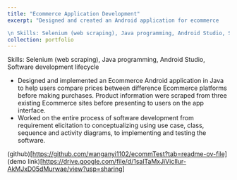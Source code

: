 ```yaml
---
title: "Ecommerce Application Development"
excerpt: "Designed and created an Android application for ecommerce

\n Skills: Selenium (web scraping), Java programming, Android Studio, Software development lifecycle <br/><img src='/images/portfolio/softwareeng.png'>"
collection: portfolio
---
```


Skills: Selenium (web scraping), Java programming, Android Studio, Software development lifecycle

- Designed and implemented an Ecommerce Android application in Java to help users compare prices between
  difference Ecommerce platforms before making purchases. Product information were scraped from three existing
  Ecommerce sites before presenting to users on the app interface.
- Worked on the entire process of software development from requirement elicitation to conceptualizing using use
  case, class, sequence and activity diagrams, to implementing and testing the software.

(github)[https://github.com/wanganyi1102/ecommTest?tab=readme-ov-file]
(demo link)[https://drive.google.com/file/d/1salTaMxJiVicIlur-AkMJxD05dMurwae/view?usp=sharing]
